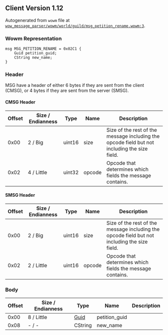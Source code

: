 ## Client Version 1.12

Autogenerated from `wowm` file at [`wow_message_parser/wowm/world/guild/msg_petition_rename.wowm:3`](https://github.com/gtker/wow_messages/tree/main/wow_message_parser/wowm/world/guild/msg_petition_rename.wowm#L3).

### Wowm Representation
```rust,ignore
msg MSG_PETITION_RENAME = 0x02C1 {
    Guid petition_guid;
    CString new_name;
}
```
### Header
MSG have a header of either 6 bytes if they are sent from the client (CMSG), or 4 bytes if they are sent from the server (SMSG).

#### CMSG Header
| Offset | Size / Endianness | Type   | Name   | Description |
| ------ | ----------------- | ------ | ------ | ----------- |
| 0x00   | 2 / Big           | uint16 | size   | Size of the rest of the message including the opcode field but not including the size field.|
| 0x02   | 4 / Little        | uint32 | opcode | Opcode that determines which fields the message contains.|
#### SMSG Header
| Offset | Size / Endianness | Type   | Name   | Description |
| ------ | ----------------- | ------ | ------ | ----------- |
| 0x00   | 2 / Big           | uint16 | size   | Size of the rest of the message including the opcode field but not including the size field.|
| 0x02   | 2 / Little        | uint16 | opcode | Opcode that determines which fields the message contains.|
### Body
| Offset | Size / Endianness | Type | Name | Description |
| ------ | ----------------- | ---- | ---- | ----------- |
| 0x00 | 8 / Little | [Guid](../spec/packed-guid.md) | petition_guid |  |
| 0x08 | - / - | CString | new_name |  |
